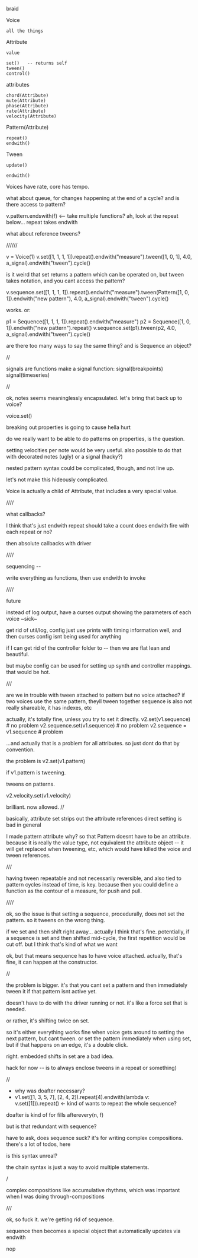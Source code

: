 braid

Voice

    all the things

Attribute

    value

    set()   -- returns self
    tween()
    control()

attributes

    chord(Attribute)
    mute(Attribute)
    phase(Attribute)
    rate(Attribute)
    velocity(Attribute)


Pattern(Attribute)

    repeat()
    endwith()


Tween

    update()

    endwith()







Voices have rate, core has tempo.


what about queue, for changes happening at the end of a cycle?
and is there access to pattern?

v.pattern.endswith(f)   <-- take multiple functions?
ah, look at the repeat below... repeat takes endwith

what about reference tweens?

//////


v = Voice(1)
v.set([1, 1, 1, 1]).repeat().endwith("measure").tween([1, 0, 1], 4.0, a_signal).endwith("tween").cycle()

is it weird that set returns a pattern which can be operated on, but tween takes notation, and you cant access the pattern?

v.sequence.set([1, 1, 1, 1]).repeat().endwith("measure").tween(Pattern([1, 0, 1]).endwith("new pattern"), 4.0, a_signal).endwith("tween").cycle()

works. or:

p1 = Sequence([1, 1, 1, 1]).repeat().endwith("measure")
p2 = Sequence([1, 0, 1]).endwith("new pattern").repeat()
v.sequence.set(p1).tween(p2, 4.0, a_signal).endwith("tween").cycle()


are there too many ways to say the same thing?
and is Sequence an object?

//


signals are functions
make a signal function:
signal(breakpoints)
signal(timeseries)


//

ok, notes seems meaninglessly encapsulated. let's bring that back up to voice?

voice.set()

breaking out properties is going to cause hella hurt

do we really want to be able to do patterns on properties, is the question. 

setting velocities per note would be very useful. also possible to do that with decorated notes (ugly) or a signal (hacky?)

nested pattern syntax could be complicated, though, and not line up. 

let's not make this hideously complicated.

Voice is actually a child of Attribute, that includes a very special value.


////

what callbacks?

I think that's just endwith
repeat should take a count
does endwith fire with each repeat or no?

then absolute callbacks with driver


////

sequencing --

write everything as functions, then use endwith to invoke

////

future

instead of log output, have a curses output showing the parameters of each voice
~sick~

get rid of util/log, config
just use prints with timing information
well, and then curses
config isnt being used for anything

if I can get rid of the controller folder to -- then we are flat lean and beautiful.

but maybe config can be used for setting up synth and controller mappings. that would be hot.


///

are we in trouble with tween attached to pattern but no voice attached?
if two voices use the same pattern, theyll tween together
sequence is also not really shareable, it has indexes, etc

actually, it's totally fine, unless you try to set it directly.
v2.set(v1.sequence) # no problem
v2.sequence.set(v1.sequence) # no problem
v2.sequence = v1.sequence # problem

...and actually that is a problem for all attributes. so just dont do that by convention.

the problem is 
v2.set(v1.pattern)

if v1.pattern is tweening.

tweens on patterns.

v2.velocity.set(v1.velocity)

brilliant. now allowed.
//

basically, attribute set strips out the attribute references
direct setting is bad in general

I made pattern attribute why? so that Pattern doesnt have to be an attribute. because it is really the value type, not equivalent the attribute object -- it will get replaced when tweening, etc, which would have killed the voice and tween references.


///


having tween repeatable and not necessarily reversible, and also tied to pattern cycles instead of time, is key.
because then you could define a function as the contour of a measure, for push and pull. 

////

ok, so the issue is that setting a sequence, procedurally, does not set the pattern. so it tweens on the wrong thing.

if we set and then shift right away... actually I think that's fine.
potentially, if a sequence is set and then shifted mid-cycle, the first repetition would be cut off. but I think that's kind of what we want

ok, but that means sequence has to have voice attached. actually, that's fine, it can happen at the constructor.

//

the problem is bigger. it's that you cant set a pattern and then immediately tween it if that pattern isnt active yet.

doesn't have to do with the driver running or not.
it's like a force set that is needed.

or rather, it's shifting twice on set.

so it's either everything works fine when voice gets around to setting the next pattern, but cant tween.
or set the pattern immediately when using set, but if that happens on an edge, it's a double click.

right. embedded shifts in set are a bad idea.

hack for now -- is to always enclose tweens in a repeat or something)

//


- why was doafter necessary?
- v1.set([1, 3, 5, 7], [2, 4, 2]).repeat(4).endwith(lambda v: v.set([1])).repeat() <- kind of wants to repeat the whole sequence?


doafter is kind of for fills 
afterevery(n, f)

but is that redundant with sequence?

have to ask, does sequence suck? it's for writing complex compositions.
there's a lot of todos, here

is this syntax unreal?

the chain syntax is just a way to avoid multiple statements.

/

complex compositions like accumulative rhythms, which was important when I was doing through-compositions


///

ok, so fuck it. we're getting rid of sequence.

sequence then becomes a special object that automatically updates via endwith

nop